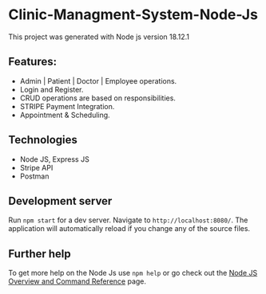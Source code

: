 # Clinic-Managment-System-Node-Js

This project was generated with Node js version 18.12.1

## Features:

- Admin | Patient | Doctor | Employee operations.
- Login and Register.
- CRUD operations are based on responsibilities.
- STRIPE Payment Integration.
- Appointment & Scheduling.

## Technologies

- Node JS, Express JS 
- Stripe API 
- Postman

## Development server

Run `npm start` for a dev server. Navigate to `http://localhost:8080/`. The application will automatically reload if you change any of the source files.

## Further help

To get more help on the Node Js use `npm help` or go check out the [Node JS Overview and Command Reference]([https://angular.io/cli](https://nodejs.org/docs/latest-v18.x/api/)) page.

